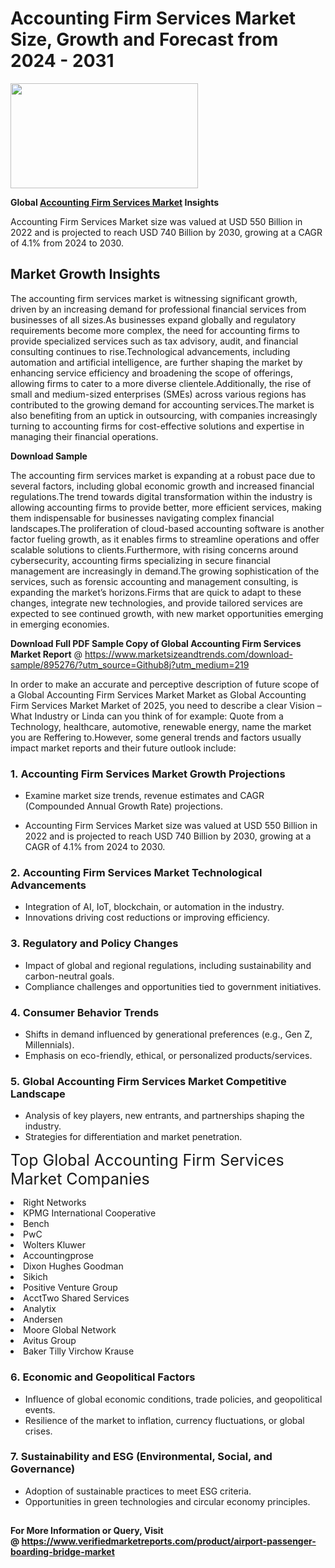 <H1>Accounting Firm Services Market Size, Growth and Forecast from 2024 - 2031</H1><img class="aligncenter size-medium wp-image-584254" src="https://thirdeyenews.in/wp-content/uploads/2024/09/Global-Market-Research-300x168.jpeg" alt="" width="300" height="168" /><p><strong>Global&nbsp;<a href="https://www.marketsizeandtrends.com/download-sample/895276/?utm_source=Github8j?utm_medium=219">Accounting Firm Services Market</a> Insights</strong></p><p>Accounting Firm Services Market size was valued at USD 550 Billion in 2022 and is projected to reach USD 740 Billion by 2030, growing at a CAGR of 4.1% from 2024 to 2030.</p><p><h2>Market Growth Insights</h2> <p>The accounting firm services market is witnessing significant growth, driven by an increasing demand for professional financial services from businesses of all sizes.As businesses expand globally and regulatory requirements become more complex, the need for accounting firms to provide specialized services such as tax advisory, audit, and financial consulting continues to rise.Technological advancements, including automation and artificial intelligence, are further shaping the market by enhancing service efficiency and broadening the scope of offerings, allowing firms to cater to a more diverse clientele.Additionally, the rise of small and medium-sized enterprises (SMEs) across various regions has contributed to the growing demand for accounting services.The market is also benefiting from an uptick in outsourcing, with companies increasingly turning to accounting firms for cost-effective solutions and expertise in managing their financial operations.</p> <p><strong>Download Sample</strong></p> <p>The accounting firm services market is expanding at a robust pace due to several factors, including global economic growth and increased financial regulations.The trend towards digital transformation within the industry is allowing accounting firms to provide better, more efficient services, making them indispensable for businesses navigating complex financial landscapes.The proliferation of cloud-based accounting software is another factor fueling growth, as it enables firms to streamline operations and offer scalable solutions to clients.Furthermore, with rising concerns around cybersecurity, accounting firms specializing in secure financial management are increasingly in demand.The growing sophistication of the services, such as forensic accounting and management consulting, is expanding the market’s horizons.Firms that are quick to adapt to these changes, integrate new technologies, and provide tailored services are expected to see continued growth, with new market opportunities emerging in emerging economies.<p><span class=""><strong>Download Full PDF Sample Copy of Global Accounting Firm Services Market Report</strong> @ <a href="https://www.marketsizeandtrends.com/download-sample/895276/?utm_source=Github8j?utm_medium=219" target="_blank">https://www.marketsizeandtrends.com/download-sample/895276/?utm_source=Github8j?utm_medium=219</a></span></p><p>In order to make an accurate and perceptive description of future scope of a Global&nbsp;Accounting Firm Services Market Market as Global&nbsp;Accounting Firm Services Market Market of 2025, you need to describe a clear Vision &ndash; What Industry or Linda can you think of for example: Quote from a Technology, healthcare, automotive, renewable energy, name the market you are Reffering to.However, some general trends and factors usually impact market reports and their future outlook include:</p><h3>1.&nbsp;<strong>Accounting Firm Services Market Growth Projections</strong></h3><ul><li>Examine market size trends, revenue estimates and CAGR (Compounded Annual Growth Rate) projections.</li><li><p>Accounting Firm Services Market size was valued at USD 550 Billion in 2022 and is projected to reach USD 740 Billion by 2030, growing at a CAGR of 4.1% from 2024 to 2030.</p></li></ul><h3>2.&nbsp;<strong>Accounting Firm Services Market Technological Advancements</strong></h3><ul><li>Integration of AI, IoT, blockchain, or automation in the industry.</li><li>Innovations driving cost reductions or improving efficiency.</li></ul><h3>3.&nbsp;<strong>Regulatory and Policy Changes</strong></h3><ul><li>Impact of global and regional regulations, including sustainability and carbon-neutral goals.</li><li>Compliance challenges and opportunities tied to government initiatives.</li></ul><h3>4.&nbsp;<strong>Consumer Behavior Trends</strong></h3><ul><li>Shifts in demand influenced by generational preferences (e.g., Gen Z, Millennials).</li><li>Emphasis on eco-friendly, ethical, or personalized products/services.</li></ul><h3>5.&nbsp;<strong>Global Accounting Firm Services Market Competitive Landscape</strong></h3><ul><li>Analysis of key players, new entrants, and partnerships shaping the industry.</li><li>Strategies for differentiation and market penetration.</li></ul><p data-pm-slice="1 1 []"><span style="color: inherit; font-family: inherit; font-size: 25px;">Top Global Accounting Firm Services Market Companies</span></p><div class="" data-test-id=""><p><li>Right Networks</li><li> KPMG International Cooperative</li><li> Bench</li><li> PwC</li><li> Wolters Kluwer</li><li> Accountingprose</li><li> Dixon Hughes Goodman</li><li> Sikich</li><li> Positive Venture Group</li><li> AcctTwo Shared Services</li><li> Analytix</li><li> Andersen</li><li> Moore Global Network</li><li> Avitus Group</li><li> Baker Tilly Virchow Krause</li></p></div><h3>6.&nbsp;<strong>Economic and Geopolitical Factors</strong></h3><ul><li>Influence of global economic conditions, trade policies, and geopolitical events.</li><li>Resilience of the market to inflation, currency fluctuations, or global crises.</li></ul><h3>7.&nbsp;<strong>Sustainability and ESG (Environmental, Social, and Governance)</strong></h3><ul><li>Adoption of sustainable practices to meet ESG criteria.</li><li>Opportunities in green technologies and circular economy principles.</li></ul><h2><strong style="font-size: 14px;">For More Information or Query, Visit @&nbsp;</strong><a style="background-color: #ffffff; font-size: 14px;" href="https://www.marketsizeandtrends.com/report/accounting-firm-services-market-/" target="_blank">https://www.verifiedmarketreports.com/product/airport-passenger-boarding-bridge-market</a></h2>